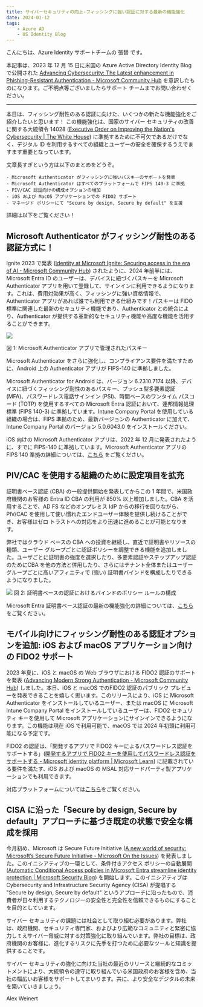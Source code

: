 ```yaml
---
title: サイバーセキュリティの向上-フィッシングに強い認証に対する最新の機能強化
date: 2024-01-12
tags:
    - Azure AD
    - US Identity Blog
---
```




こんにちは、Azure Identity サポートチームの 張替 です。

本記事は、2023 年 12 月 15 日に米国の Azure Active Directory Identity Blog で公開された [Advancing Cybersecurity: The Latest enhancement in Phishing-Resistant Authentication - Microsoft Community Hub](https://techcommunity.microsoft.com/t5/microsoft-entra-blog/advancing-cybersecurity-the-latest-enhancement-in-phishing/ba-p/2365681) を意訳したものになります。ご不明点等ございましたらサポート チームまでお問い合わせください。

---

本日は、フィッシング耐性のある認証に向けた、いくつかの新たな機能強化をご紹介したいと思います！ この機能強化は、国家のサイバー セキュリティの改善に関する大統領令 14028 ([Executive Order on Improving the Nation's Cybersecurity | The White House](https://www.whitehouse.gov/briefing-room/presidential-actions/2021/05/12/executive-order-on-improving-the-nations-cybersecurity/)) に準拠するために不可欠であるだけでなく、デジタル ID を利用するすべての組織とユーザーの安全を確保するうえでますます重要となっています。

文章長すぎという方は以下のまとめをどうぞ。
 
	- Microsoft Authenticator がフィッシングに強いパスキーのサポートを発表
	- Microsoft Authenticator はすべてのプラットフォームで FIPS 140-3 に準拠
	- PIV/CAC 認証向けの構成オプションの増加
	- iOS および MacOS アプリケーションでの FIDO2 サポート
	- マネージド ポリシーにて "Secure by design, Secure by default" を支援
 
詳細は以下をご覧ください！
 
## Microsoft Authenticator がフィッシング耐性のある認証方式に！

Ignite 2023 で発表 ([Identity at Microsoft Ignite: Securing access in the era of AI - Microsoft Community Hub](https://techcommunity.microsoft.com/t5/microsoft-entra-blog/identity-at-microsoft-ignite-securing-access-in-the-era-of-ai/ba-p/2747279)) されたように、2024 年前半には、Microsoft Entra ID のユーザーは、デバイスに紐づくパスキーを Microsoft Authenticator アプリを用いて登録して、サインインに利用できるようになります。これは、費用対効果が高く、フィッシングに強い資格情報で、Authenticator アプリがあれば誰でも利用できる仕組みです！パスキーは FIDO 標準に関連した最新のセキュリティ機能であり、Authenticator との統合により、Authenticator が提供する革新的なセキュリティ機能や高度な機能を活用することができます。

![](./advancing-cybersecurity-the-latest-enhancement-in-phishing-resistant-authentication/advancing-cybersecurity-the-latest-enhancement-in-phishing-resistant-authentication1.png)

図 1: Microsoft Authenticator アプリで管理されたパスキー
 
Microsoft Authenticator をさらに強化し、コンプライアンス要件を満たすために、Android 上の Authenticator アプリが FIPS-140 に準拠しました。
 
Microsoft Authenticator for Android は、バージョン 6.2310.7174 以降、デバイスに紐づくフィッシング耐性のあるパスキー、プッシュ型多要素認証 (MFA)、パスワードレス電話サインイン (PSI)、時間ベースのワンタイム パスコード (TOTP) を使用するすべての Microsoft Entra 認証において、連邦情報処理標準 (FIPS 140-3) に準拠しています。Intune Company Portal を使用している組織の場合は、FIPS 準拠のため、最新バージョンの Authenticator に加えて、Intune Company Portal のバージョン 5.0.6043.0 をインストールください。
 
iOS 向けの Microsoft Authenticator アプリは、2022 年 12 月に発表されたように、すでに FIPS-140 に準拠しています。Microsoft Authenticator アプリの FIPS 140 準拠の詳細については、[こちら](https://learn.microsoft.com/ja-jp/entra/identity/authentication/concept-authentication-authenticator-app#fips-140-compliant-for-microsoft-entra-authentication) をご覧ください。


## PIV/CAC を使用する組織のために設定項目を拡充

証明書ベース認証 (CBA) の一般提供開始を発表してからこの 1 年間で、米国政府機関のお客様の Entra ID CBA の利用が 850% 以上増加しました。CBA を活用することで、AD FS などのオンプレミス IdP からの移行を図りながら、PIV/CAC を使用して使い慣れたエンドユーザー体験を提供し続けることができ、お客様はゼロ トラストへの対応をより迅速に進めることが可能となります。
 
弊社ではクラウド ベースの CBA への投資を継続し、直近で証明書やリソースの種類、ユーザー グループごとに認証ポリシーを調整できる機能を追加しました。ユーザごとに証明書の強度を選択したり、多要素認証やステップアップ認証のためにCBA を他の方法と併用したり、さらにはテナント全体またはユーザー グループごとに高いアフィニティで (強い) 証明書バインドを構成したりできるようになりました。

![](./advancing-cybersecurity-the-latest-enhancement-in-phishing-resistant-authentication/advancing-cybersecurity-the-latest-enhancement-in-phishing-resistant-authentication2.png)
図 2: 証明書ベースの認証におけるバインドのポリシー ルールの構成
 
Microsoft Entra 証明書ベース認証の最新の機能強化の詳細については、[こちら](https://techcommunity.microsoft.com/t5/microsoft-entra-blog/enhancements-to-microsoft-entra-certificate-based-authentication/ba-p/1061417) をご覧ください。
 
## モバイル向けにフィッシング耐性のある認証オプションを追加: iOS および macOS アプリケーション向けの FIDO2 サポート

2023 年夏に、iOS と macOS の Web ブラウザにおける FIDO2 認証のサポートを発表 ([Advancing Modern Strong Authentication - Microsoft Community Hub](https://techcommunity.microsoft.com/t5/microsoft-entra-blog/advancing-modern-strong-authentication/ba-p/3773135)) しました。本日、iOS と macOS でのFIDO2 認証のパブリック プレビューを発表できることを嬉しく思います。このリリースにより、iOS に Microsoft Authenticator をインストールしているユーザー、または macOS に Microsoft Intune Company Portal をインストールしているユーザーは、FIDO2 セキュリティ キーを使用して Microsoft アプリケーションにサインインできるようになります。この機能は現在 iOS で利用可能で、macOS では 2024 年初頭に利用可能になる予定です。
 
FIDO2 の認証は、「開発するアプリで FIDO2 キーによるパスワードレス認証をサポートする」([開発するアプリで FIDO2 キーを使用してパスワードレス認証をサポートする - Microsoft identity platform | Microsoft Learn](https://learn.microsoft.com/ja-jp/entra/identity-platform/support-fido2-authentication)) に記載されている要件を満たす、iOS および macOS の MSAL 対応サードパーティ製アプリケーションでも利用できます。
 
対応プラットフォームについては[こちら](https://learn.microsoft.com/ja-jp/entra/identity/authentication/fido2-compatibility)をご覧ください。

## CISA に沿った「Secure by design, Secure by default」アプローチに基づき既定の状態で安全な構成を採用

今月初め、Microsoft は Secure Future Initiative ([A new world of security: Microsoft’s Secure Future Initiative - Microsoft On the Issues](https://blogs.microsoft.com/on-the-issues/2023/11/02/secure-future-initiative-sfi-cybersecurity-cyberattacks/)) を発表しました。このイニシアティブの一環として、条件付きアクセス ポリシーの自動展開 ([Automatic Conditional Access policies in Microsoft Entra streamline identity protection | Microsoft Security Blog](https://www.microsoft.com/en-us/security/blog/2023/11/06/automatic-conditional-access-policies-in-microsoft-entra-streamline-identity-protection/)) を開始します。このイニシアティブは Cybersecurity and Infrastructure Security Agency (CISA) が提唱する "Secure by design, Secure by default" というアプローチに沿ったもので、消費者が日々利用するテクノロジーの安全性と完全性を信頼できるものにすることを目的としています。
 
サイバー セキュリティの課題には社会として取り組む必要があります。弊社は、政府機関、セキュリティ専門家、およびより広範なコミュニティと緊密に協力しｔえサイバー脅威に対する対策強化に取り組んでいます。弊社の目標は、政府機関のお客様に、進化するリスクに先手を打つために必要なツールと知識を提供することです。
 
サイバー セキュリティの強化に向けた当社の最近のリリースと継続的なコミットメントにより、大統領令の遵守に取り組んでいる米国政府のお客様を含め、当社の幅広いお客様をサポートしてまいります。共に、より安全なデジタルの未来を築いていきましょう。

Alex Weinert
